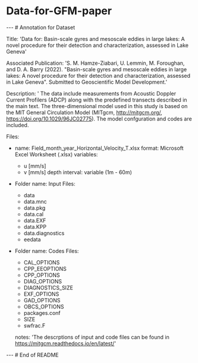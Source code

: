 # Data-for-GFM-paper
--- # Annotation for Dataset

Title: 'Data for: Basin-scale gyres and mesoscale eddies in large lakes: A novel procedure for their detection and characterization, assessed in Lake Geneva'

Associated Publication: 'S. M. Hamze-Ziabari, U. Lemmin, M. Foroughan, and D. A. Barry (2022). "Basin-scale gyres and mesoscale eddies in large lakes: A novel procedure for their detection and characterization, assessed in Lake Geneva". Submitted to Geoscientific Model Development.'

Description: ' The data include measurements from Acoustic Doppler Current Profilers (ADCP) along with the predefined transects described in the main text.
The three-dimensional model used in this study is based on the MIT General Circulation Model (MITgcm, http://mitgcm.org/, https://doi.org/10.1029/96JC02775). The model confguration and codes are included. 



Files: 
  - name: Field_month_year_Horizontal_Velocity_T.xlsx
    format: Microsoft Excel Worksheet (.xlsx)
    variables: 
      - u [mm/s]
      - v [mm/s]
    depth interval: variable (1m - 60m)

  - Folder name: Input 
    Files: 
      - data
      - data.mnc
      - data.pkg
      - data.cal
      - data.EXF
      - data.KPP
      - data.diagnostics
      - eedata

  - Folder name: Codes
    Files: 
      - CAL_OPTIONS
      - CPP_EEOPTIONS
      - CPP_OPTIONS
      - DIAG_OPTIONS
      - DIAGNOSTICS_SIZE
      - EXF_OPTIONS
      - GAD_OPTIONS
      - OBCS_OPTIONS
      - packages.conf
      - SIZE
      - swfrac.F

    notes: 'The descrptions of input and code files can be found in https://mitgcm.readthedocs.io/en/latest/'


--- # End of README
